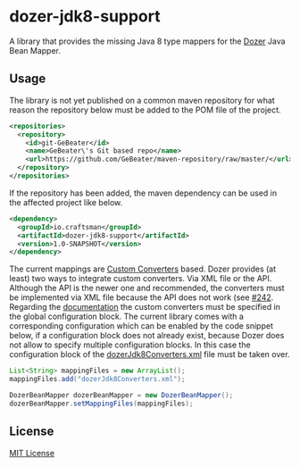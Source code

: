 dozer-jdk8-support
==================

A library that provides the missing Java 8 type mappers for the [Dozer](https://github.com/DozerMapper/dozer) Java Bean
Mapper.

## Usage

The library is not yet published on a common maven repository for what reason the repository below must be added to the
POM file of the project.

```xml
<repositories>
  <repository>
    <id>git-GeBeater</id>
    <name>GeBeater\'s Git based repo</name>
    <url>https://github.com/GeBeater/maven-repository/raw/master/</url>
  </repository>
</repositories>
```

If the repository has been added, the maven dependency can be used in the affected project like below.

```xml
<dependency>
  <groupId>io.craftsman</groupId>
  <artifactId>dozer-jdk8-support</artifactId>
  <version>1.0-SNAPSHOT</version>
</dependency>
```

The current mappings are [Custom Converters](http://dozer.sourceforge.net/documentation/customconverter.html) based.
Dozer provides (at least) two ways to integrate custom converters. Via XML file or the API. Although the API is the
newer one and recommended, the converters must be implemented via XML file because the API does not work (see
[#242](https://github.com/DozerMapper/dozer/issues/242). Regarding the
[documentation](http://dozer.sourceforge.net/documentation/customconverter.html) the custom converters must be specified
in the global configuration block. The current library comes with a corresponding configuration which can be enabled by
the code snippet below, if a configuration block does not already exist, because Dozer does not allow to specify
multiple configuration blocks. In this case the configuration block of the
[dozerJdk8Converters.xml](src/main/java/resources/dozerJdk8Converters.xml) file must be taken over.

```java
List<String> mappingFiles = new ArrayList();
mappingFiles.add("dozerJdk8Converters.xml");

DozerBeanMapper dozerBeanMapper = new DozerBeanMapper();
dozerBeanMapper.setMappingFiles(mappingFiles);
```

## License

[MIT License](LICENSE.md)
